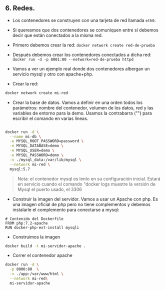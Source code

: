 ## **6. Redes.**

- Los contenedores se construyen con una tarjeta de red llamada `eth0`.
- Si queresmos que dos contenedores se comuniquen entre sí debemos decir que están conectados a la misma red.
- Primero debemos crear la red: `docker network create red-de-prueba`
- Después debemos crear los contenedores conectados a dicha red: `docker run -d -p 8001:80 --network=red-de-prueba httpd`
- Vamos a ver un ejemplo real donde dos contenedores albergan un servicio mysql y otro con apache+php.

- Crear la red:

```bash
docker network create mi-red
```

- Crear la base de datos. Vamos a definir en una orden todos los parámetros: nombre del contenedor, volumen de los datos, red y las variables de entorno para la demo. Usamos la contrabarra ("\") para escribir el comando en varias líneas. 

```bash

docker run -d \
  --name mi-db \
  -e MYSQL_ROOT_PASSWORD=password \
  -e MYSQL_DATABASE=demo \
  -e MYSQL_USER=demo \
  -e MYSQL_PASSWORD=demo \
  -v ./mysql_data:/var/lib/mysql \
  --network mi-red \
  mysql:5.7
```

> Nota: el contenedor mysql es lento en su configuración inicial. Estará en servicio cuando el comando "docker logs <id-contenedor> muestre la versión de Mysql el puerto usado, el 3306

- Construir la imagen del servidor. Vamos a usar un Apache con php. Es una imagen oficial de php pero no tiene complementos y debemos instalarle el complemento para conectarse a mysql:

```docker
# Contenido del Dockerfile
FROM php:7.2-apache
RUN docker-php-ext-install mysqli
```

- Construimos la imagen

```bash
docker build -t mi-servidor-apache .
```

- Correr el contenedor apache

```bash
docker run -d \
  -p 8000:80  \
  -v ./app:/var/www/html \
  --network mi-red\
  mi-servidor-apache
```
